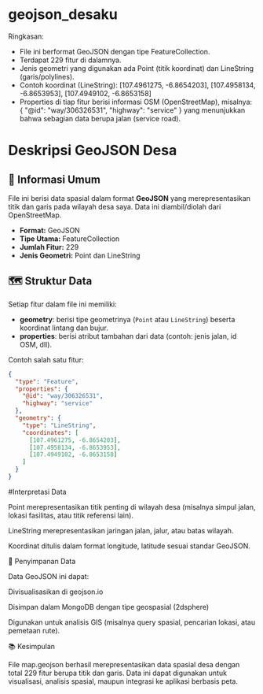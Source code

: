 # geojson_desaku
Ringkasan:
- File ini berformat GeoJSON dengan tipe FeatureCollection.
- Terdapat 229 fitur di dalamnya.
- Jenis geometri yang digunakan ada Point (titik koordinat) dan LineString (garis/polylines).
- Contoh koordinat (LineString):
[107.4961275, -6.8654203],
[107.4958134, -6.8653953],
[107.4949102, -6.8653158]
- Properties di tiap fitur berisi informasi OSM (OpenStreetMap), misalnya:
{ "@id": "way/306326531", "highway": "service" }
yang menunjukkan bahwa sebagian data berupa jalan (service road).

# Deskripsi GeoJSON Desa

## 📌 Informasi Umum
File ini berisi data spasial dalam format **GeoJSON** yang merepresentasikan titik dan garis pada wilayah desa saya. Data ini diambil/diolah dari OpenStreetMap.

- **Format:** GeoJSON
- **Tipe Utama:** FeatureCollection
- **Jumlah Fitur:** 229
- **Jenis Geometri:** Point dan LineString

## 🗺️ Struktur Data
Setiap fitur dalam file ini memiliki:
- **geometry**: berisi tipe geometrinya (`Point` atau `LineString`) beserta koordinat lintang dan bujur.
- **properties**: berisi atribut tambahan dari data (contoh: jenis jalan, id OSM, dll).

Contoh salah satu fitur:
```json
{
  "type": "Feature",
  "properties": {
    "@id": "way/306326531",
    "highway": "service"
  },
  "geometry": {
    "type": "LineString",
    "coordinates": [
      [107.4961275, -6.8654203],
      [107.4958134, -6.8653953],
      [107.4949102, -6.8653158]
    ]
  }
}
```
#Interpretasi Data

Point merepresentasikan titik penting di wilayah desa (misalnya simpul jalan, lokasi fasilitas, atau titik referensi lain).

LineString merepresentasikan jaringan jalan, jalur, atau batas wilayah.

Koordinat ditulis dalam format longitude, latitude sesuai standar GeoJSON.

💾 Penyimpanan Data

Data GeoJSON ini dapat:

Divisualisasikan di geojson.io

Disimpan dalam MongoDB dengan tipe geospasial (2dsphere)

Digunakan untuk analisis GIS (misalnya query spasial, pencarian lokasi, atau pemetaan rute).

📚 Kesimpulan

File map.geojson berhasil merepresentasikan data spasial desa dengan total 229 fitur berupa titik dan garis. Data ini dapat digunakan untuk visualisasi, analisis spasial, maupun integrasi ke aplikasi berbasis peta.
